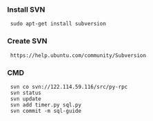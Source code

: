 
### Install SVN

     sudo apt-get install subversion
     
### Create SVN
     https://help.ubuntu.com/community/Subversion

### CMD

     svn co svn://122.114.59.116/src/py-rpc
     svn status
     svn update
     svn add timer.py sql.py
     svn commit -m sql-guide
